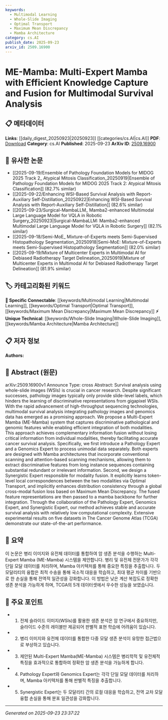```yaml
---
keywords:
  - Multimodal Learning
  - Whole-Slide Imaging
  - Optimal Transport
  - Maximum Mean Discrepancy
  - Mamba Architecture
category: cs.AI
publish_date: 2025-09-23
arxiv_id: 2509.16900
---
```


<!-- KEYWORD_LINKING_METADATA:
{
  "processed_timestamp": "2025-09-23T23:37:22.013515",
  "vocabulary_version": "1.0",
  "selected_keywords": [
    "Multimodal Learning",
    "Whole-Slide Imaging",
    "Optimal Transport",
    "Maximum Mean Discrepancy",
    "Mamba Architecture"
  ],
  "rejected_keywords": [],
  "similarity_scores": {
    "Multimodal Learning": 0.82,
    "Whole-Slide Imaging": 0.75,
    "Optimal Transport": 0.8,
    "Maximum Mean Discrepancy": 0.78,
    "Mamba Architecture": 0.72
  },
  "extraction_method": "AI_prompt_based",
  "budget_applied": true,
  "candidates_json": {
    "candidates": [
      {
        "surface": "Multimodal Survival Analysis",
        "canonical": "Multimodal Learning",
        "aliases": [
          "Multimodal Analysis",
          "Multimodal Integration"
        ],
        "category": "specific_connectable",
        "rationale": "Links to the concept of integrating multiple data types, which is crucial for advanced analytical methods.",
        "novelty_score": 0.55,
        "connectivity_score": 0.85,
        "specificity_score": 0.78,
        "link_intent_score": 0.82
      },
      {
        "surface": "Whole-Slide Images",
        "canonical": "Whole-Slide Imaging",
        "aliases": [
          "WSI",
          "Digital Pathology"
        ],
        "category": "unique_technical",
        "rationale": "Represents a specific imaging technique important for pathology and cancer research.",
        "novelty_score": 0.65,
        "connectivity_score": 0.7,
        "specificity_score": 0.8,
        "link_intent_score": 0.75
      },
      {
        "surface": "Optimal Transport",
        "canonical": "Optimal Transport",
        "aliases": [
          "OT",
          "Optimal Transport Theory"
        ],
        "category": "specific_connectable",
        "rationale": "A mathematical framework used for matching and aligning distributions, relevant for modality fusion.",
        "novelty_score": 0.6,
        "connectivity_score": 0.78,
        "specificity_score": 0.85,
        "link_intent_score": 0.8
      },
      {
        "surface": "Maximum Mean Discrepancy",
        "canonical": "Maximum Mean Discrepancy",
        "aliases": [
          "MMD"
        ],
        "category": "specific_connectable",
        "rationale": "A statistical measure used to compare distributions, important for cross-modal consistency.",
        "novelty_score": 0.58,
        "connectivity_score": 0.76,
        "specificity_score": 0.82,
        "link_intent_score": 0.78
      },
      {
        "surface": "Mamba Architecture",
        "canonical": "Mamba Architecture",
        "aliases": [
          "Mamba",
          "Mamba System"
        ],
        "category": "unique_technical",
        "rationale": "A novel architecture proposed in the paper, crucial for understanding the method's technical foundation.",
        "novelty_score": 0.7,
        "connectivity_score": 0.65,
        "specificity_score": 0.88,
        "link_intent_score": 0.72
      }
    ],
    "ban_list_suggestions": [
      "cancer research",
      "genomics data",
      "experimental results"
    ]
  },
  "decisions": [
    {
      "candidate_surface": "Multimodal Survival Analysis",
      "resolved_canonical": "Multimodal Learning",
      "decision": "linked",
      "scores": {
        "novelty": 0.55,
        "connectivity": 0.85,
        "specificity": 0.78,
        "link_intent": 0.82
      }
    },
    {
      "candidate_surface": "Whole-Slide Images",
      "resolved_canonical": "Whole-Slide Imaging",
      "decision": "linked",
      "scores": {
        "novelty": 0.65,
        "connectivity": 0.7,
        "specificity": 0.8,
        "link_intent": 0.75
      }
    },
    {
      "candidate_surface": "Optimal Transport",
      "resolved_canonical": "Optimal Transport",
      "decision": "linked",
      "scores": {
        "novelty": 0.6,
        "connectivity": 0.78,
        "specificity": 0.85,
        "link_intent": 0.8
      }
    },
    {
      "candidate_surface": "Maximum Mean Discrepancy",
      "resolved_canonical": "Maximum Mean Discrepancy",
      "decision": "linked",
      "scores": {
        "novelty": 0.58,
        "connectivity": 0.76,
        "specificity": 0.82,
        "link_intent": 0.78
      }
    },
    {
      "candidate_surface": "Mamba Architecture",
      "resolved_canonical": "Mamba Architecture",
      "decision": "linked",
      "scores": {
        "novelty": 0.7,
        "connectivity": 0.65,
        "specificity": 0.88,
        "link_intent": 0.72
      }
    }
  ]
}
-->

# ME-Mamba: Multi-Expert Mamba with Efficient Knowledge Capture and Fusion for Multimodal Survival Analysis

## 📋 메타데이터

**Links**: [[daily_digest_20250923|20250923]] [[categories/cs.AI|cs.AI]]
**PDF**: [Download](https://arxiv.org/pdf/2509.16900.pdf)
**Category**: cs.AI
**Published**: 2025-09-23
**ArXiv ID**: [2509.16900](https://arxiv.org/abs/2509.16900)

## 🔗 유사한 논문
- [[2025-09-19/Ensemble of Pathology Foundation Models for MIDOG 2025 Track 2_ Atypical Mitosis Classification_20250919|Ensemble of Pathology Foundation Models for MIDOG 2025 Track 2: Atypical Mitosis Classification]] (82.7% similar)
- [[2025-09-22/Enhancing WSI-Based Survival Analysis with Report-Auxiliary Self-Distillation_20250922|Enhancing WSI-Based Survival Analysis with Report-Auxiliary Self-Distillation]] (82.6% similar)
- [[2025-09-23/Surgical-MambaLLM_ Mamba2-enhanced Multimodal Large Language Model for VQLA in Robotic Surgery_20250923|Surgical-MambaLLM: Mamba2-enhanced Multimodal Large Language Model for VQLA in Robotic Surgery]] (82.1% similar)
- [[2025-09-18/Semi-MoE_ Mixture-of-Experts meets Semi-Supervised Histopathology Segmentation_20250918|Semi-MoE: Mixture-of-Experts meets Semi-Supervised Histopathology Segmentation]] (82.0% similar)
- [[2025-09-19/Mixture of Multicenter Experts in Multimodal AI for Debiased Radiotherapy Target Delineation_20250919|Mixture of Multicenter Experts in Multimodal AI for Debiased Radiotherapy Target Delineation]] (81.9% similar)

## 🏷️ 카테고리화된 키워드
**🔗 Specific Connectable**: [[keywords/Multimodal Learning|Multimodal Learning]], [[keywords/Optimal Transport|Optimal Transport]], [[keywords/Maximum Mean Discrepancy|Maximum Mean Discrepancy]]
**⚡ Unique Technical**: [[keywords/Whole-Slide Imaging|Whole-Slide Imaging]], [[keywords/Mamba Architecture|Mamba Architecture]]

## 📋 저자 정보

**Authors:** 

## 📄 Abstract (원문)

arXiv:2509.16900v1 Announce Type: cross 
Abstract: Survival analysis using whole-slide images (WSIs) is crucial in cancer research. Despite significant successes, pathology images typically only provide slide-level labels, which hinders the learning of discriminative representations from gigapixel WSIs. With the rapid advancement of high-throughput sequencing technologies, multimodal survival analysis integrating pathology images and genomics data has emerged as a promising approach. We propose a Multi-Expert Mamba (ME-Mamba) system that captures discriminative pathological and genomic features while enabling efficient integration of both modalities. This approach achieves complementary information fusion without losing critical information from individual modalities, thereby facilitating accurate cancer survival analysis. Specifically, we first introduce a Pathology Expert and a Genomics Expert to process unimodal data separately. Both experts are designed with Mamba architectures that incorporate conventional scanning and attention-based scanning mechanisms, allowing them to extract discriminative features from long instance sequences containing substantial redundant or irrelevant information. Second, we design a Synergistic Expert responsible for modality fusion. It explicitly learns token-level local correspondences between the two modalities via Optimal Transport, and implicitly enhances distribution consistency through a global cross-modal fusion loss based on Maximum Mean Discrepancy. The fused feature representations are then passed to a mamba backbone for further integration. Through the collaboration of the Pathology Expert, Genomics Expert, and Synergistic Expert, our method achieves stable and accurate survival analysis with relatively low computational complexity. Extensive experimental results on five datasets in The Cancer Genome Atlas (TCGA) demonstrate our state-of-the-art performance.

## 📝 요약

이 논문은 병리 이미지와 유전체 데이터를 통합하여 암 생존 분석을 수행하는 Multi-Expert Mamba (ME-Mamba) 시스템을 제안합니다. 병리 및 유전체 전문가가 각각 단일 모달 데이터를 처리하며, Mamba 아키텍처를 통해 중요한 특징을 추출합니다. 두 모달리티의 융합은 최적 수송을 통해 국소적 대응을 학습하고, 최대 평균 차이를 기반으로 한 손실을 통해 전역적 일관성을 강화합니다. 이 방법은 낮은 계산 복잡도로 정확한 생존 분석을 가능하게 하며, TCGA의 5개 데이터셋에서 우수한 성능을 보였습니다.

## 🎯 주요 포인트

- 1. 전체 슬라이드 이미지(WSIs)를 활용한 생존 분석은 암 연구에서 중요하지만, 슬라이드 수준의 레이블만 제공되어 판별적 표현 학습에 어려움이 있습니다.
- 2. 병리 이미지와 유전체 데이터를 통합한 다중 모달 생존 분석이 유망한 접근법으로 부상하고 있습니다.
- 3. 제안된 Multi-Expert Mamba(ME-Mamba) 시스템은 병리학적 및 유전체적 특징을 효과적으로 통합하여 정확한 암 생존 분석을 가능하게 합니다.
- 4. Pathology Expert와 Genomics Expert는 각각 단일 모달 데이터를 처리하며, Mamba 아키텍처를 통해 판별적 특징을 추출합니다.
- 5. Synergistic Expert는 두 모달리티 간의 로컬 대응을 학습하고, 전역 교차 모달 융합 손실을 통해 분포 일관성을 강화합니다.


---

*Generated on 2025-09-23 23:37:22*